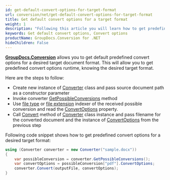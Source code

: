 ```yaml
---
id: get-default-convert-options-for-target-format
url: conversion/net/get-default-convert-options-for-target-format
title: Get default convert options for a target format
weight: 1
description: "Following this article you will learn how to get predefined default convert options for desired target format with GroupDocs.Conversion for .NET API."
keywords: Get default convert options, Convert options
productName: GroupDocs.Conversion for .NET
hideChildren: False
---
```

**[GroupDocs.Conversion](https://products.groupdocs.com/conversion/net)** allows you to get default predefined convert options for a desired target document format. This will allow you to get predefined convert options runtime, knowing the desired target format.

Here are the steps to follow:

*   Create new instance of [Converter](https://apireference.groupdocs.com/net/conversion/groupdocs.conversion/converter) class and pass source document path as a constructor parameter
*   Invoke converter [GetPossibleConversions](https://apireference.groupdocs.com/conversion/net/groupdocs.conversion/converter/methods/getpossibleconversions) method
*   Use [file type](https://apireference.groupdocs.com/conversion/net/groupdocs.conversion.contracts/possibleconversions/properties/item) or [file extension](https://apireference.groupdocs.com/conversion/net/groupdocs.conversion.contracts.possibleconversions/item/properties/1) indexer of the received possible conversion and read the [ConvertOptions](https://apireference.groupdocs.com/conversion/net/groupdocs.conversion.contracts/targetconversion/properties/convertoptions) property.
*   Call [Convert](https://apireference.groupdocs.com/net/conversion/groupdocs.conversion/converter/methods/convert/2) method of [Converter](https://apireference.groupdocs.com/net/conversion/groupdocs.conversion/converter) class instance and pass filename for the converted document and the instance of [ConvertOptions](https://apireference.groupdocs.com/net/conversion/groupdocs.conversion.options.convert/convertoptions) from the previous step

Following code snippet shows how to get predefined convert options for a desired target format:

```csharp
using (Converter converter = new Converter("sample.docx"))
{
    var possibleConversion = converter.GetPossibleConversions();
    var convertOptions = possibleConversion["pdf"].ConvertOptions;
    converter.Convert(outputFile, convertOptions);
}
```


